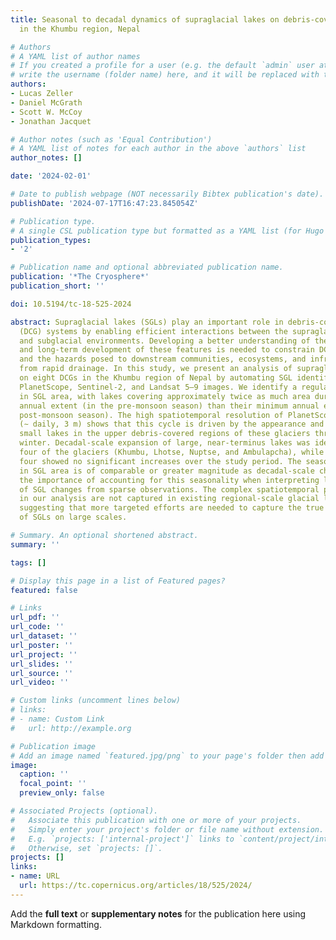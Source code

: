 ```yaml
---
title: Seasonal to decadal dynamics of supraglacial lakes on debris-covered glaciers
  in the Khumbu region, Nepal

# Authors
# A YAML list of author names
# If you created a profile for a user (e.g. the default `admin` user at `content/authors/admin/`), 
# write the username (folder name) here, and it will be replaced with their full name and linked to their profile.
authors:
- Lucas Zeller
- Daniel McGrath
- Scott W. McCoy
- Jonathan Jacquet

# Author notes (such as 'Equal Contribution')
# A YAML list of notes for each author in the above `authors` list
author_notes: []

date: '2024-02-01'

# Date to publish webpage (NOT necessarily Bibtex publication's date).
publishDate: '2024-07-17T16:47:23.845054Z'

# Publication type.
# A single CSL publication type but formatted as a YAML list (for Hugo requirements).
publication_types:
- '2'

# Publication name and optional abbreviated publication name.
publication: '*The Cryosphere*'
publication_short: ''

doi: 10.5194/tc-18-525-2024

abstract: Supraglacial lakes (SGLs) play an important role in debris-covered glacier
  (DCG) systems by enabling efficient interactions between the supraglacial, englacial,
  and subglacial environments. Developing a better understanding of the short-term
  and long-term development of these features is needed to constrain DCG evolution
  and the hazards posed to downstream communities, ecosystems, and infrastructure
  from rapid drainage. In this study, we present an analysis of supraglacial lakes
  on eight DCGs in the Khumbu region of Nepal by automating SGL identification in
  PlanetScope, Sentinel-2, and Landsat 5–9 images. We identify a regular annual cycle
  in SGL area, with lakes covering approximately twice as much area during their maximum
  annual extent (in the pre-monsoon season) than their minimum annual extent (in the
  post-monsoon season). The high spatiotemporal resolution of PlanetScope imagery
  (∼ daily, 3 m) shows that this cycle is driven by the appearance and expansion of
  small lakes in the upper debris-covered regions of these glaciers throughout the
  winter. Decadal-scale expansion of large, near-terminus lakes was identified on
  four of the glaciers (Khumbu, Lhotse, Nuptse, and Ambulapcha), while the remaining
  four showed no significant increases over the study period. The seasonal variation
  in SGL area is of comparable or greater magnitude as decadal-scale changes, highlighting
  the importance of accounting for this seasonality when interpreting long-term records
  of SGL changes from sparse observations. The complex spatiotemporal patterns revealed
  in our analysis are not captured in existing regional-scale glacial lake databases,
  suggesting that more targeted efforts are needed to capture the true variability
  of SGLs on large scales.

# Summary. An optional shortened abstract.
summary: ''

tags: []

# Display this page in a list of Featured pages?
featured: false

# Links
url_pdf: ''
url_code: ''
url_dataset: ''
url_poster: ''
url_project: ''
url_slides: ''
url_source: ''
url_video: ''

# Custom links (uncomment lines below)
# links:
# - name: Custom Link
#   url: http://example.org

# Publication image
# Add an image named `featured.jpg/png` to your page's folder then add a caption below.
image:
  caption: ''
  focal_point: ''
  preview_only: false

# Associated Projects (optional).
#   Associate this publication with one or more of your projects.
#   Simply enter your project's folder or file name without extension.
#   E.g. `projects: ['internal-project']` links to `content/project/internal-project/index.md`.
#   Otherwise, set `projects: []`.
projects: []
links:
- name: URL
  url: https://tc.copernicus.org/articles/18/525/2024/
---
```


Add the **full text** or **supplementary notes** for the publication here using Markdown formatting.

